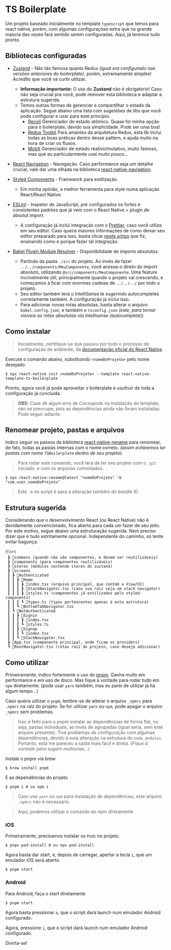 # TS Boilerplate

Um projeto baseado inicialmente no template `typescript` que temos para react native, porém, com algumas configurações extra que na grande maioria das vezes fará sentido serem configuradas. Aqui, já teremos tudo pronto.

## Bibliotecas configuradas

- [Zustand](https://docs.pmnd.rs/zustand/getting-started/introduction) - Não tão famosa quanto Redux _(igual era configurado nas versões anteriores do boilerplate)_, porém, extremamente simples! Acredito que você vá curtir utilizar.

  - **Informação importante:** O uso do **Zustand** não é obrigatório! Caso não seja crucial pra você, pode remover esta biblioteca e adaptar a estrutura sugerida.
  - Temos outras formas de gerenciar e compartilhar o estado da aplicação. Segue abaixo uma lista com sugestões de libs que você pode configurar e usar para este princípio.
    - [Recoil](https://recoiljs.org/) Gerenciador de estado atômico. Quase foi minha opção para o boilerplate, devido sua simplicidade. Pode ser uma boa!
    - [Redux Toolkit](https://redux-toolkit.js.org/) Para amantes da arquitetura Redux, esta lib inclui todas as boas práticas dentro desse pattern, e ajuda muito na hora de criar os fluxos.
    - [MobX](https://mobx.js.org/) Gerenciador de estado reativo/mutativo, muito famoso, mas que eu particularmente usei muito pouco...

- [React Navigation](https://reactnavigation.org/) - Navegação. Caso performance seja um detalhe crucial, vale dar uma olhada na biblioteca [react-native-navigation](https://github.com/wix/react-native-navigation).

- [Styled Components](https://www.styled-components.com/) - Framework para estilização.

  - Em minha opinião, a melhor ferramenta para style numa aplicação React/React Native.

- [ESLint](https://eslint.org/) - Inspetor de JavaScript, pré configurados os fortes e consistentes padrões que já vem com o React Native + plugin de absolut import.

  - A configuração já inclui integração com o [Prettier](https://prettier.io/), caso você utilize em seu editor. Caso queira maiores informações de como deixar seu editor preparado para isso, basta clicar [neste artigo](https://medium.com/@IgorMing/configurar-typescript-eslint-e-prettier-num-projeto-react-native-7eddfb820a7b) que fiz, ensinando como e porque fazer tal integração.

- [Babel Plugin Module Resolver](https://www.npmjs.com/package/babel-plugin-module-resolver) - Disponibilidade de imports absolutos.

  - Partindo da pasta `./src` do projeto. Ao invés de fazer `../../components/MeuComponente`, você acessa-o direto do import absoluto, utilizando `@src/components/MeuComponente`. Uma feature incrivelmente útil, principalmente quando o projeto vai crescendo, e começamos à ficar com enormes cadeias de `../../../` por todo o projeto.
  - Seu editor também terá o IntelliSense te sugerindo autocompletes corretamente também. A configuração já inclui isso.
  - Para adicionar novas rotas absolutas, basta alterar o arquivo `babel.config.json`, e também o `tsconfig.json` _(este, para tornar visíveis as rotas absolutas via intellisense (autocomplete))_

## Como instalar

> Inicialmente, certifique-se que passou por todo o processo de configuração de ambiente, da [documentação oficial do React Native](https://reactnative.dev/docs/environment-setup).

Execute o comando abaixo, substituindo `<nomeDoProjeto>` pelo nome desejado:

```shell
$ npx react-native init <nomeDoProjeto> --template react-native-template-ts-boilerplate
```

Pronto, agora você já pode aproveitar o boilerplate e usufruir de toda a configuração já concluída.

> **OBS:** Case dê algum erro de Cocoapods na instalação do template, não se preocupe, pois as dependências ainda não foram instaladas. Pode seguir adiante.

## Renomear projeto, pastas e arquivos

Indico seguir os passos da biblioteca [react-native-rename](https://www.npmjs.com/package/react-native-rename) para renomear, de fato, todas as pastas internas com o nome correto. _(assim evitaremos ter pastas com nome `TSBoilerplate` dentro de seu projeto)_.

> Para rodar este comando, você terá de ter seu projeto com o `.git` iniciado, e com os arquivos commitados.

```shell
$ npx react-native-rename@latest "nomeDoProjeto" -b "com.user.nomeDoProjeto"
```

> Este `-b` no script é para a alteração também do bundle ID

## Estrutura sugerida

Considerando que o desenvolvimento React (ou React Native) não é devidamente convencionado, fica aberto para cada um fazer de seu jeito. Por este motivo, segue abaixo uma estruturação sugerida.
Nem preciso dizer que é tudo estritamente opcional. Independente do caminho, só tente evitar bagunça.

```
📦src
 ┣ 📂commons (quando não são componentes, e devem ser reutilizáveis)
 ┣ 📂components (para componentes reutilizáveis)
 ┣ 📂stores (módulos contendo stores do zustand)
 ┣ 📂screens
 ┃ ┣ 📂Authenticated
 ┃ ┃ ┣ 📂Home
 ┃ ┃ ┃ ┣ 📜index.tsx (arquivo principal, que contém a View/UI)
 ┃ ┃ ┃ ┣ 📜StackNavigator.tsx (caso sua raiz seja um stack navigator)
 ┃ ┃ ┃ ┣ 📜styles.ts (componentes já estilizados pelo styled-components)
 ┃ ┃ ┃ ┗ 📜types.ts (tipos pertencentes apenas à esta estrutura)
 ┃ ┃ ┗ 📜BottomTabNavigator.tsx
 ┃ ┗ 📂NotAuthenticated
 ┃ ┃ ┣ 📂Signin
 ┃ ┃ ┃ ┣ 📜index.tsx
 ┃ ┃ ┃ ┗ 📜styles.ts
 ┃ ┃ ┣ 📂Signup
 ┃ ┃ ┃ ┗ 📜index.tsx
 ┃ ┃ ┗ 📜StackNavigator.tsx
 ┣ 📜App.tsx (componente principal, onde ficam os providers)
 ┗ 📜RootNavigator.tsx (rotas raíz do projeto, caso deseje adicionar)
```

## Como utilizar

Primeiramente, indico fortemente o uso do [pnpm](https://pnpm.io/). Ganha muito em performance e em uso de disco. Mas fique à vontade para rodar tudo em `npm` diretamente. (pode usar `yarn` também, mas eu parei de utilizar já há algum tempo...)

Caso queira utilizar o `pnpm`, lembre-se de alterar o arquivo `_npmrc` para `.npmrc` na raíz do projeto.
Se for utilizar `yarn` ou `npm`, pode apagar o arquivo `_npmrc` sem problemas.

> Isso é feito para o pnpm instalar as dependências de forma flat, ou seja, pastas individuais, ao invés de agrupadas (igual seria, sem este arquivo presente). Tive problemas de configuração com algumas dependências, devido à esta alteração na estrutura do `node_modules`. Portanto, esta me pareceu a saída mais fácil e direta. _(Fique à vontade para sugerir melhorias...)_

Instale o pnpm via brew

```shell
$ brew install pnpm
```

E as dependências do projeto

```shell
$ pnpm i # ou npm i
```

> Caso use `yarn` ou `npm` para instalação de dependências, este arquivo `.npmrc` não é necessário.

> Aqui, podemos utilizar o comando do npm diretamente

### iOS

Primeiramente, precisamos instalar os `Pods` no projeto.

```shell
$ pnpx pod-install # ou npx pod-install
```

Agora basta dar start, e, depois de carregar, apertar a tecla `i`, que um emulador iOS será aberto.

```shell
$ pnpm start
```

### Android

Para Android, faça o start diretamente

```shell
$ pnpm start
```

Agora basta pressionar `a`, que o script dará launch num emulador Android configurado.

Agora, pressione `i`, que o script dará launch num emulador Android configurado.

Divirta-se!
